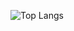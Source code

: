 ![Top Langs](https://github-readme-stats.vercel.app/api/top-langs/?username=Filipe-Leite&hide=jupyter%20notebook)
